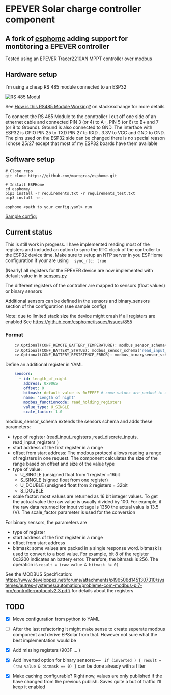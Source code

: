 # EPEVER Solar charge controller component

## A fork of [esphome](https://github.com/esphome/esphome) adding support for montitoring a EPEVER controller

Tested using an EPEVER Tracer2210AN MPPT controller over modbus

## Hardware setup

I'm using a cheap RS 485 module connected to an ESP32

![RS 485 Modul](https://i.stack.imgur.com/plH1X.jpg)

See [How is this RS485 Module Working?](https://electronics.stackexchange.com/questions/244425/how-is-this-rs485-module-working) on stackexchange for more details

To connect the RS 485 Module to the conntroller I cut off one side of an ethernet cable and connected PIN 3 (or 4)  to A+, PIN 5 (or 6) to B+ and 7 (or 8 to Ground).  Ground is also connected to GND.
The interface with ESP32 is GPIO PIN 25 to TXD PIN 27 to RXD . 3.3V to VCC and GND to GND.
The pins used on the ESP32 side can be changed there is no special reason I chose 25/27 except that most of my ESP32 boards have them available

## Software setup

```
# Clone repo
git clone https://github.com/martgras/esphome.git

# Install ESPHome
cd esphome/
pip3 install -r requirements.txt -r requirements_test.txt
pip3 install -e .

esphome <path to your config.yaml> run

```

[Sample config:](https://github.com/martgras/esphome/blob/epever/esphome/components/epsolar/testconfig/epsolar-test.yaml)


## Current status
This is still work in progress. I have implemented reading most of the registers and included an option to sync the RTC clock of the controller to the ESP32 device time.  Make sure to setup an NTP server in you ESPHome configuration if your are using `  sync_rtc: true`

(Nearly) all registers for the EPEVER device are now implemented with default value in in [sensors.py](https://github.com/martgras/esphome/blob/epever/esphome/components/epsolar/sensor.py)

The different registers of the controller are mapped to sensors (float values) or binary sensors

Additional sensors can be defined in the sensors and binary_sensors section of the configuration (see sample config)

Note: due to limited stack size the device might crash if all registers are enabled See https://github.com/esphome/issues/issues/855

### Format

```python
    cv.Optional(CONF_REMOTE_BATTERY_TEMPERATURE): modbus_sensor_schema('read_input_registers', 0x311A, 0x1,0xFFFFF 'S_SINGLE', 0.01, UNIT_CELSIUS, ICON_THERMOMETER, 1),
    cv.Optional(CONF_BATTERY_STATUS): modbus_sensor_schema('read_input_registers', 0x3200, 0x0,oxFFFFF 'U_SINGLE', 1.0, UNIT_EMPTY, ICON_BATTERY, 0),
    cv.Optional(CONF_BATTERY_RESISTENCE_ERROR): modbus_binarysensor_schema('read_input_registers', 0x3200,0x0, 256),
```

Define an additional register in YAML
```yaml
    sensors:
      - id: length_of_night
        address: 0x9065
        offset: 0
        bitmask: default value is 0xFFFFF # some values are packed in a single response word. Bitmask can be used to extract the relevant parts
        name: 'Length of night'
        modbus_functioncode: read_holding_registers
        value_type: U_SINGLE
        scale_factor: 1.0
```

modbus_sensor_schema extends the sensors schema and adds these parameters:
  - type of register (read_input_registers ,read_discrete_inputs, read_input_registers )
  - start address of the first register in a range
  - offset from start address:  The modbus protocol allows reading a range of registers in one request. The component calculates the size of the range based on offset and size of the value type
  - type of value:
    - U_SINGLE (unsigned float from 1 register =16bit
    - S_SINGLE (signed float from one register)
    - U_DOUBLE (unsigned float from 2 registers = 32bit
    - S_DOUBLE
  - scale factor:  most values are returned as 16 bit integer values. To get the actual value the raw value is usually divided by 100.
  For example, if the raw data returned for input voltage is 1350 the actual valus is 13.5 (V). The scale_factor parameter is used for the conversion

For binary sensors, the parameters are
 - type of register
 - start address of the first register in a range
 - offset from start address
 - bitmask: some values are packed in a single response word. bitmask is used to convert to a bool value.
 For example, bit 8 of the register 0x3200 indicates an battery error. Therefore, the bitmask is 256.  The operation is `result = (raw value & bitmask != 0)`

See the MODBUS Specification: https://www.developpez.net/forums/attachments/p196506d1451307310/systemes/autres-systemes/automation/probleme-com-modbus-pl7-pro/controllerprotocolv2.3.pdf/ for details about the registers

## TODO

- [x] Move configuration from python to YAML
- [ ] After the last refactoring it might make sense to create seperate modbus component and derive EPSolar from that.  However not sure what the best implementation would be
- [x] Add missing registers (903F ... )
- [x] Add inverted option for binary sensors:~~ ` if (inverted ) { result =  (raw value & bitmask == 0) }` can be done already with a filter
- [x] Make caching configurable? Right now, values are only published if the have changed from the previous publish. Saves quite a but of traffic I'll keep it enabled


